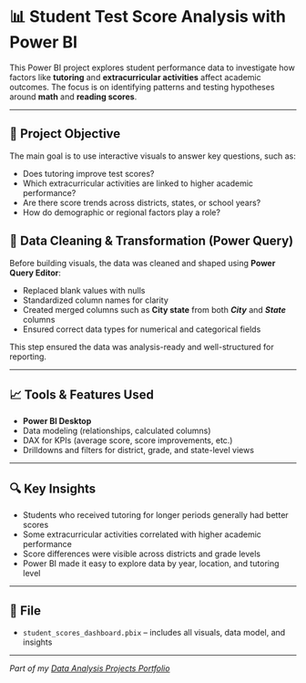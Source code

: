 # 📊 Student Test Score Analysis with Power BI

This Power BI project explores student performance data to investigate how factors like **tutoring** and **extracurricular activities** affect academic outcomes. The focus is on identifying patterns and testing hypotheses around **math** and **reading scores**.

---

## 🎯 Project Objective

The main goal is to use interactive visuals to answer key questions, such as:

- Does tutoring improve test scores?
- Which extracurricular activities are linked to higher academic performance?
- Are there score trends across districts, states, or school years?
- How do demographic or regional factors play a role?

## 🧹 Data Cleaning & Transformation (Power Query)

Before building visuals, the data was cleaned and shaped using **Power Query Editor**:
 
- Replaced blank values with nulls   
- Standardized column names for clarity  
- Created merged columns such as **City state** from both ***City*** and ***State*** columns 
- Ensured correct data types for numerical and categorical fields  

This step ensured the data was analysis-ready and well-structured for reporting.

---

## 📈 Tools & Features Used

- **Power BI Desktop**
- Data modeling (relationships, calculated columns)
- DAX for KPIs (average score, score improvements, etc.)
- Drilldowns and filters for district, grade, and state-level views

---

## 🔍 Key Insights

- Students who received tutoring for longer periods generally had better scores  
- Some extracurricular activities correlated with higher academic performance  
- Score differences were visible across districts and grade levels  
- Power BI made it easy to explore data by year, location, and tutoring level

---

## 📁 File

- `student_scores_dashboard.pbix` – includes all visuals, data model, and insights

---

*Part of my [Data Analysis Projects Portfolio](../README.md)*

